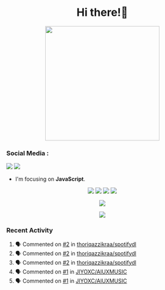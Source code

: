 <h1 align="center">Hi there!👋</h1>

<p align="center"><img src="https://avatars.githubusercontent.com/thoriqazzikraa" width="300" height="300"></p>

<h3 align="left">Social Media :</h3>
<a href="https://facebook.com/thoriqazzikra"><img src="https://img.icons8.com/color/48/000000/facebook.png"></a> <a href="https://instagram.com/nechlophomeria"><img src="https://img.icons8.com/fluency/48/000000/instagram-new.png"></a>

- I'm focusing on **JavaScript**.


<p align="center">
  <img src="https://img.shields.io/badge/-JavaScript-black?style=flat-square&logo=javascript" />
  <img src="https://img.shields.io/badge/-Node.js-black?style=flat-square&logo=Node.js" />
  <img src="https://img.shields.io/badge/-Git-black?style=flat-square&logo=git" />
  <img src="https://img.shields.io/badge/-GitHub-black?style=flat-square&logo=github" />
</p>
 
<p align="center"> 
  <img src="https://github-readme-stats-2cal-qg7j3iqks-tazzikragmailcoms-projects.vercel.app/api?username=thoriqazzikraa&bg_color=30,e96443,904e95&title_color=fff&count_private=true&include_all_commits=false&text_color=fff&icon_color=fff&hide_border=true&show_icons=true" /></p>
  
<p align="center">
  <img src="https://github-readme-stats-2cal-qg7j3iqks-tazzikragmailcoms-projects.vercel.app/api/top-langs?username=thoriqazzikraa&bg_color=30,e96443,904e95&title_color=fff&text_color=fff&hide_border=true&show_icons=true&layout=compact" /></p>

### Recent Activity

<!--START_SECTION:activity-->
1. 🗣 Commented on [#2](https://github.com/thoriqazzikraa/spotifydl/issues/2#issuecomment-2156327446) in [thoriqazzikraa/spotifydl](https://github.com/thoriqazzikraa/spotifydl)
2. 🗣 Commented on [#2](https://github.com/thoriqazzikraa/spotifydl/issues/2#issuecomment-2156093455) in [thoriqazzikraa/spotifydl](https://github.com/thoriqazzikraa/spotifydl)
3. 🗣 Commented on [#2](https://github.com/thoriqazzikraa/spotifydl/issues/2#issuecomment-2155993469) in [thoriqazzikraa/spotifydl](https://github.com/thoriqazzikraa/spotifydl)
4. 🗣 Commented on [#1](https://github.com/JIYOXC/AIUXMUSIC/issues/1#issuecomment-2148787191) in [JIYOXC/AIUXMUSIC](https://github.com/JIYOXC/AIUXMUSIC)
5. 🗣 Commented on [#1](https://github.com/JIYOXC/AIUXMUSIC/issues/1#issuecomment-2148786552) in [JIYOXC/AIUXMUSIC](https://github.com/JIYOXC/AIUXMUSIC)
<!--END_SECTION:activity-->

